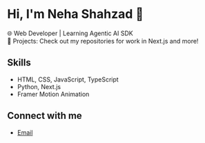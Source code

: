 # Hi, I'm Neha Shahzad 👋

🌐 Web Developer | Learning Agentic AI SDK  
🚀 Projects: Check out my repositories for work in Next.js and more!

## Skills
- HTML, CSS, JavaScript, TypeScript
- Python, Next.js
- Framer Motion Animation

## Connect with me
- [Email](shahzadnaha@gmail.com)
